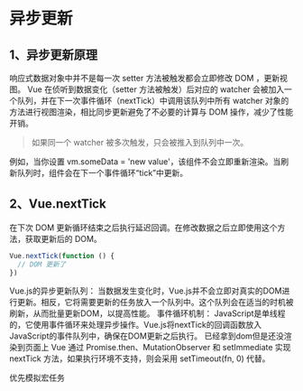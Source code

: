 # 异步更新

## 1、异步更新原理
响应式数据对象中并不是每一次 setter 方法被触发都会立即修改 DOM ，更新视图。
Vue 在侦听到数据变化（setter 方法被触发）后对应的 watcher 会被加入一个队列，并在下一次事件循环（nextTick）中调用该队列中所有 watcher 对象的方法进行视图渲染，相比同步更新避免了不必要的计算与 DOM 操作，减少了性能开销。

> 如果同一个 watcher 被多次触发，只会被推入到队列中一次。

例如，当你设置 vm.someData = 'new value'，该组件不会立即重新渲染。当刷新队列时，组件会在下一个事件循环“tick”中更新。

## 2、Vue.nextTick

在下次 DOM 更新循环结束之后执行延迟回调。在修改数据之后立即使用这个方法，获取更新后的 DOM。

```javascript
Vue.nextTick(function () {
  // DOM 更新了
})
```

Vue.js的异步更新队列： 当数据发生变化时，Vue.js并不会立即对真实的DOM进行更新。相反，它将需要更新的任务放入一个队列中。这个队列会在适当的时机被刷新，从而批量更新DOM，以提高性能。
事件循环机制： JavaScript是单线程的，它使用事件循环来处理异步操作。Vue.js将nextTick的回调函数放入JavaScript的事件队列中，确保在DOM更新之后执行。
已经拿到dom但是还没渲染到页面上
Vue 通过 Promise.then、MutationObserver 和 setImmediate 实现 nextTick 方法，如果执行环境不支持，则会采用 setTimeout(fn, 0) 代替。

优先模拟宏任务
